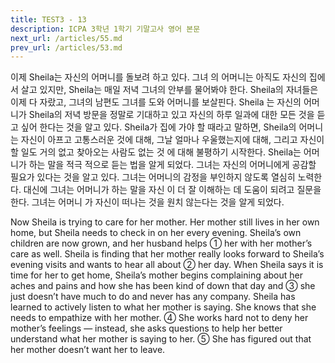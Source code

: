 ```yaml
---
title: TEST3 - 13
description: ICPA 3학년 1학기 기말고사 영어 본문
next_url: /articles/55.md
prev_url: /articles/53.md
---
```


이제 Sheila는 자신의 어머니를 돌보려 하고 있다. 그녀 의 어머니는 아직도 자신의 집에서 살고 있지만, Sheila는 매일 저녁 그녀의 안부를 물어봐야 한다. Sheila의 자녀들은 이제 다 자랐고, 그녀의 남편도 그녀를 도와 어머니를 보살핀다. Sheila 는 자신의 어머니가 Sheila의 저녁 방문을 정말로 기대하고 있고 자신의 하루 일과에 대한 모든 것을 듣고 싶어 한다는 것을 알고 있다. Sheila가 집에 가야 할 때라고 말하면, Sheila의 어머니는 자신이 아프고 고통스러운 것에 대해, 그날 얼마나 우울했는지에 대해, 그리고 자신이 할 일도 거의 없고 찾아오는 사람도 없는 것 에 대해 불평하기 시작한다. Sheila는 어머니가 하는 말을 적극 적으로 듣는 법을 알게 되었다. 그녀는 자신의 어머니에게 공감할 필요가 있다는 것을 알고 있다. 그녀는 어머니의 감정을 부인하지 않도록 열심히 노력한다. 대신에 그녀는 어머니가 하는 말을 자신 이 더 잘 이해하는 데 도움이 되려고 질문을 한다. 그녀는 어머니 가 자신이 떠나는 것을 원치 않는다는 것을 알게 되었다.

Now Sheila is trying to care for her mother. Her mother still lives in her own home, but Sheila needs to check in on her every evening. Sheila’s own children are now grown, and her husband helps ① her with her mother’s care as well. Sheila is finding that her mother really looks forward to Sheila’s evening visits and wants to hear all about ② her day. When Sheila says it is time for her to get home, Sheila’s mother begins complaining about her aches and pains and how she has been kind of down that day and ③ she just doesn’t have much to do and never has any company. Sheila has learned to actively listen to what her mother is saying. She knows that she needs to empathize with her mother. ④ She works hard not to deny her mother’s feelings — instead, she asks questions to help her better understand what her mother is saying to her. ⑤ She has figured out that her mother doesn’t want her to leave.
